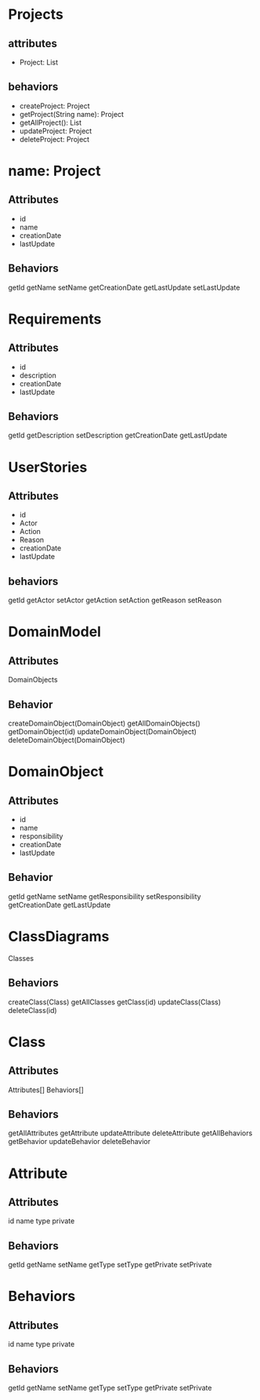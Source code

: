 # Projects

## attributes

- Project: List

## behaviors

- createProject: Project
- getProject(String name): Project
- getAllProject(): List
- updateProject: Project
- deleteProject: Project

# name: Project

## Attributes

- id
- name
- creationDate
- lastUpdate

## Behaviors

getId
getName
setName
getCreationDate
getLastUpdate
setLastUpdate

# Requirements

## Attributes

- id
- description
- creationDate
- lastUpdate

## Behaviors

getId
getDescription
setDescription
getCreationDate
getLastUpdate

# UserStories

## Attributes

- id
- Actor
- Action
- Reason
- creationDate
- lastUpdate

## behaviors

getId
getActor
setActor
getAction
setAction
getReason
setReason

# DomainModel

## Attributes

DomainObjects

## Behavior

createDomainObject(DomainObject)
getAllDomainObjects()
getDomainObject(id)
updateDomainObject(DomainObject)
deleteDomainObject(DomainObject)

# DomainObject

## Attributes

- id
- name
- responsibility
- creationDate
- lastUpdate

## Behavior

getId
getName
setName
getResponsibility
setResponsibility
getCreationDate
getLastUpdate

# ClassDiagrams

Classes

## Behaviors

createClass(Class)
getAllClasses
getClass(id)
updateClass(Class)
deleteClass(id)

# Class

## Attributes

Attributes[]
Behaviors[]

## Behaviors

getAllAttributes
getAttribute
updateAttribute
deleteAttribute
getAllBehaviors
getBehavior
updateBehavior
deleteBehavior

# Attribute

## Attributes

id
name
type
private

## Behaviors

getId
getName
setName
getType
setType
getPrivate
setPrivate

# Behaviors

## Attributes

id
name
type
private

## Behaviors

getId
getName
setName
getType
setType
getPrivate
setPrivate
